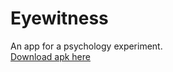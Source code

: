 # Eyewitness
An app for a psychology experiment.  
[Download apk here](https://github.com/Aggrathon/EyewitnessApp/releases)